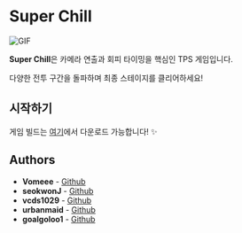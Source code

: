 # Super Chill

![GIF](preview2.gif) 

**Super Chill**은 카메라 연출과 회피 타이밍을 핵심인 TPS 게임입니다. 

다양한 전투 구간을 돌파하며 최종 스테이지를 클리어하세요!

## 시작하기

게임 빌드는 [여기](https://github.com/goalgoloo1/SuperChill/releases/tag/1.0.0)에서 다운로드 가능합니다! ✨


## Authors

*   **Vomeee** - [Github](https://github.com/Vomeee)
*   **seokwonJ** - [Github](https://github.com/seokwonJ)
*   **vcds1029** - [Github](https://github.com/vcds1029)
*   **urbanmaid** - [Github](https://github.com/urbanmaid)
*   **goalgoloo1** - [Github](https://github.com/goalgoloo1)

